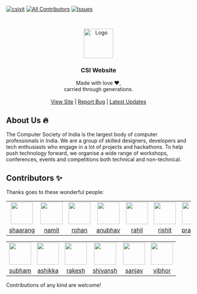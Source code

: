 <!-- Top-Left Badges -->
[![csivit][csivitu-shield]][csivitu-url]
[![All Contributors](https://img.shields.io/badge/contributors-2-orange.svg?style=flat-square)](#contributors-)
[![Issues][issues-shield]][issues-url]

<!-- PROJECT LOGO -->
<br />
<p align="center">
  <a href="https://github.com/csivitu">
    <img src="https://csivit.com/images/favicon.png" alt="Logo" width="80">
  </a>

  <h3 align="center">CSI Website</h3>

  <p align="center">
    Made with love &#x2764;,<br />
    carried through generations.<br />
    <br />
    <a href="https://csivit.com/">View Site</a>
    |
    <a href="https://github.com/csivitu/CSIWebsite2.0/issues">Report Bug</a>
    |
    <a href="https://www.instagram.com/csivitu/?hl=en">Latest Updates</a>

  </p>
</p>

## About Us 🔥

<p>
    The Computer Society of India is the largest body of computer professionals in India. We are a group of skilled designers, developers and tech enthusiasts who engage in a lot of projects and hackathons. To help push technology forward, we organise a wide range of workshops, conferences, events and competitions both technical and non-technical.
</p>


## Contributors ✨

<p>
    Thanks goes to these wonderful people:
</p>

<!-- Rows are purposefully separated by tables,  -->
<!-- kindly do NOT use 'tr' tags here. -->
<table id="t1">
  <tr>
    <td align="center">
        <a href="https://github.com/shaarangg">
            <img src="https://github.com/shaarangg.png" width="60px;" alt=""/><br/>
        </a>
    </td>
    <td align="center">
        <a href="https://github.com/namsnath">
            <img src="https://github.com/namsnath.png" width="60px;" alt=""/><br/>
        </a>
    </td>
    <td align="center">
        <a href="https://github.com/roerohan">
            <img src="https://github.com/roerohan.png" width="60px;" alt=""/><br/>
        </a>
    </td>
    <td align="center">
        <a href="https://github.com/anubhav-aryan">
            <img src="https://github.com/anubhav-aryan.png" width="60px;" alt=""/><br/>
        </a>
    </td>
    <td align="center">
        <a href="https://github.com/alias-rahil">
            <img src="https://github.com/alias-rahil.png" width="60px;" alt=""/><br/>
        </a>
    </td>
    <td align="center">
        <a href="https://github.com/thebongy">
            <img src="https://github.com/thebongy.png" width="60px;" alt=""/><br/>
        </a>
    </td>
    <td align="center">
        <a href="https://github.com/pranshupranjal">
            <img src="https://github.com/pranshupranjal.png" width="60px;" alt=""/><br/>
        </a>
    </td>
    <td align="center">
        <a href="https://github.com/theProgrammerDavid">
            <img src="https://github.com/theProgrammerDavid.png" width="60px;" alt=""/><br/>
        </a>
    </td>
  </tr>
  <tr>
    <td align="center">
        <a href="https://github.com/shaarangg">shaarang</a>
    </td>
    <td align="center">
        <a href="https://github.com/namsnath">namit</a>
    </td>
    <td align="center">
        <a href="https://github.com/roerohan">rohan</a>
    </td>
    <td align="center">
        <a href="https://github.com/anubhav-aryan">anubhav</a>
    </td>
    <td align="center">
        <a href="https://github.com/anubhav-aryan">rahil</a>
    </td>
    <td align="center">
        <a href="https://github.com/alias-rahil">rishit</a>
    </td>
    <td align="center">
        <a href="https://github.com/pranshupranjal">pranshu</a>
    </td>
    <td align="center">
        <a href="https://github.com/theProgrammerDavid">david</a>
    </td>
  </tr>
</table>

<table id="t2">
  <tr>
    <td align="center">
        <a href="https://github.com/Subham-Panda">
            <img src="https://github.com/Subham-Panda.png" width="60px;" alt=""/><br/>
        </a>
    </td>
    <td align="center">
        <a href="https://github.com/ashikka">
            <img src="https://github.com/ashikka.png" width="60px;" alt=""/><br/>
        </a>
    </td>
    <td align="center">
        <a href="https://github.com/rakeshprask">
            <img src="https://github.com/rakeshprask.png" width="60px;" alt=""/><br/>
        </a>
    </td>
    <td align="center">
        <a href="https://github.com/Shiv10">
            <img src="https://github.com/Shiv10.png" width="60px;" alt=""/><br/>
        </a>
    </td>
    <td align="center">
        <a href="https://github.com/sanjaybaskaran01">
            <img src="https://github.com/sanjaybaskaran01.png" width="60px;" alt=""/><br/>
        </a>
    </td>
    <td align="center">
        <a href="https://github.com/v1br">
            <img src="https://github.com/v1br.png" width="60px;" alt=""/><br/>
        </a>
    </td>
  </tr>
  <tr>
    <td align="center">
        <a href="https://github.com/shaarangg">subham</a>
    </td>
    <td align="center">
        <a href="https://github.com/namsnath">ashikka</a>
    </td>
    <td align="center">
        <a href="https://github.com/roerohan">rakesh</a>
    </td>
    <td align="center">
        <a href="https://github.com/anubhav-aryan">shivansh</a>
    </td>
    <td align="center">
        <a href="https://github.com/anubhav-aryan">sanjay</a>
    </td>
    <td align="center">
        <a href="https://github.com/alias-rahil">vibhor</a>
    </td>
  </tr>
</table>


Contributions of any kind are welcome!

<!-- Links to badges, don't remove! -->
[csivitu-shield]: https://img.shields.io/badge/csivitu-csivitu-blue
[csivitu-url]: https://csivit.com
[issues-shield]: https://img.shields.io/github/issues/othneildrew/Best-README-Template.svg?style=flat-square
[issues-url]: https://github.com/csivitu/CSIWebsite2.0/issues